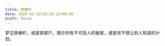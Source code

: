 ```yaml
---
title: 铁栅栏
date: 2020-02-15T20:54:12+08:00
draft: false
---
```


梦见铁栅栏，或是铁窗户，暗示你有不可告人的秘密，或是有不想让别人知道的计划。
